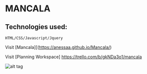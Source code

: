 # MANCALA

## Technologies used:
    HTML/CSS/Javascript/Jquery

Visit [Mancala][(https://anessaa.github.io/Mancala/)

Visit [Planning Workspace] https://trello.com/b/gkNDa3o1/mancala

![alt tag](mancalaWireframe.png)




